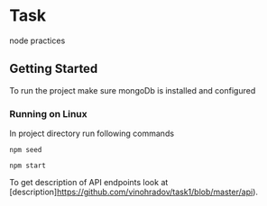 # Task
node practices

## Getting Started

To run the project make sure mongoDb is installed and configured

### Running on Linux

In project directory run following commands

```
npm seed

npm start
```

To get description of API endpoints look at [description]https://github.com/vinohradov/task1/blob/master/api).
